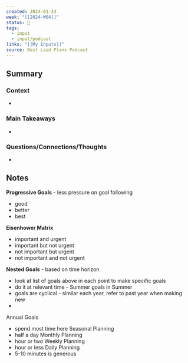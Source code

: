 ```yaml
---
created: 2024-01-24
week: "[[2024-W04]]"
status: 🔴
tags:
  - input
  - input/podcast
links: "[[My Inputs]]"
source: Best Laid Plans Podcast
---
```

## Summary
### Context
- 
### Main Takeaways
- 
### Questions/Connections/Thoughts
- 
## Notes
**Progressive Goals** - less pressure on goal following
- good 
- better
- best

**Eisenhower Matrix**
- important and urgent
- important but not urgent
- not important but urgent
- not important and not urgent

**Nested Goals** - based on time horizon
- look at list of goals above in each point to make specific goals
- do it at relevant time - Summer goals in Summer
- goals are cyclical - similar each year, refer to past year when making new
- 

Annual Goals
- spend most time here
Seasonal Planning
- half a day
Monthly Planning
- hour or two
Weekly Planning
- hour or less
Daily Planning
- 5-10 minutes is generous